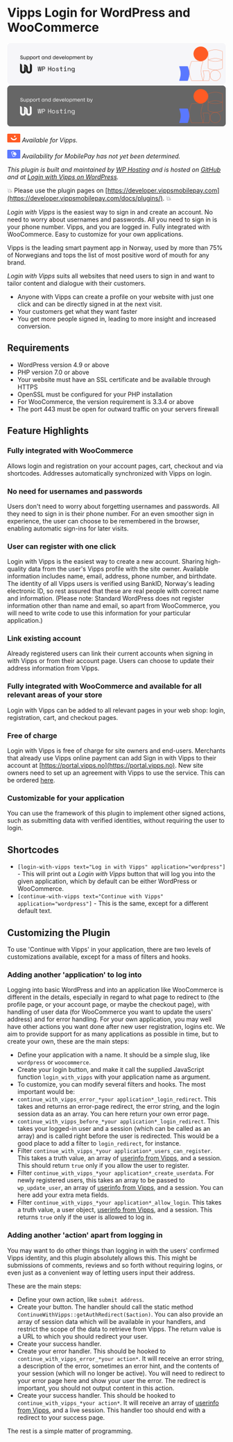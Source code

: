 <!-- START_METADATA
---
title: Vipps Login for WordPress and WooCommerce
sidebar_position: 1
pagination_next: null
pagination_prev: null
---
END_METADATA -->

# Vipps Login for WordPress and WooCommerce

![Support and development by WP Hosting ](./docs/images/wphosting.svg#gh-light-mode-only)![Support and development by WP Hosting](./docs/images/wphosting_dark.svg#gh-dark-mode-only)

![Vipps](./docs/images/vipps.png) *Available for Vipps.*

![MobilePay](./docs/images/mp.png) *Availability for MobilePay has not yet been determined.*


*This plugin is built and maintained by [WP Hosting](https://www.wp-hosting.no/) and is hosted on [GitHub](https://github.com/vippsas/vipps-login-wordpress) and at [Login with Vipps on WordPress](https://wordpress.org/support/plugin/login-with-vipps/).*

<!-- START_COMMENT -->
💥 Please use the plugin pages on [https://developer.vippsmobilepay.com](https://developer.vippsmobilepay.com/docs/plugins/). 💥
<!-- END_COMMENT -->

*Login with Vipps* is the easiest way to sign in and create an account. No need to worry about usernames and passwords. All you need to sign in is your phone number. Vipps, and you are logged in. Fully integrated with WooCommerce. Easy to customize for your own applications.

Vipps is the leading smart payment app in Norway, used by more than 75% of Norwegians and tops the list of most positive word of mouth for any brand.

*Login with Vipps* suits all websites that need users to sign in and want to tailor content and dialogue with their customers.

* Anyone with Vipps can create a profile on your website with just one click and can be directly signed in at the next visit.
* Your customers get what they want faster
* You get more people signed in, leading to more insight and increased conversion.

## Requirements

* WordPress version 4.9 or above
* PHP version 7.0 or above
* Your website must have an SSL certificate and be available through HTTPS
* OpenSSL must be configured for your PHP installation
* For WooCommerce, the version requirement is 3.3.4 or above
* The port 443 must be open for outward traffic on your servers firewall

## Feature Highlights

### Fully integrated with WooCommerce

Allows login and registration on your account pages, cart, checkout and via shortcodes. Addresses automatically synchronized with Vipps on login.

### No need for usernames and passwords

Users don't need to worry about forgetting usernames and passwords. All they need to sign in is their phone number. For an even smoother sign in experience, the user can choose to be remembered in the browser, enabling automatic sign-ins for later visits.

### User can register with one click

Login with Vipps is the easiest way to create a new account. Sharing high-quality data from the user's Vipps profile with the site owner. Available information includes name, email, address, phone number, and birthdate. The identity of all Vipps users is verified using BankID, Norway's leading electronic ID, so rest assured that these are real people with correct name and information.  (Please note: Standard WordPress does not register information other than name and email, so apart from WooCommerce, you will need to write code to use this information for your particular application.)

### Link existing account

Already registered users can link their current accounts when signing in with Vipps or from their account page. Users can choose to update their address information from Vipps.

### Fully integrated with WooCommerce and available for all relevant areas of your store

Login with Vipps can be added to all relevant pages in your web shop: login, registration, cart, and checkout pages.

### Free of charge

Login with Vipps is free of charge for site owners and end-users. Merchants that already use Vipps online payment can add Sign in with Vipps to their account at [https://portal.vipps.no](https://portal.vipps.no). New site owners need to set up an agreement with Vipps to use the service. This can be ordered [here](https://portal.vipps.no/login).

### Customizable for your application

You can use the framework of this plugin to implement other signed actions, such as submitting data with verified identities, without requiring the user to login.

## Shortcodes

* `[login-with-vipps text="Log in with Vipps" application="wordpress"]` - This will print out a *Login with Vipps* button that will log you into the given application, which by default can be either WordPress or WooCommerce.
* `[continue-with-vipps text="Continue with Vipps" application="wordpress"]` - This is the same, except for a different default text.

## Customizing the Plugin

To use 'Continue with Vipps' in your application, there are two levels of customizations available, except for a mass of filters and hooks.

### Adding another 'application' to log into

Logging into basic WordPress and into an application like WooCommerce is different in the details, especially in regard to what page to redirect to (the profile page, or your account page, or maybe the checkout page), with handling of user data (for WooCommerce you want to update the users' address) and for error handling.  For your own application, you may well have other actions you want done after new user registration, logins etc. We aim to provide support for as many applications as possible in time, but to create your own, these are the main steps:

* Define your application with a name. It should be a simple slug, like `wordpress` or `woocommerce`.
* Create your login button, and make it call the supplied JavaScript function `login_with_vipps` with your application name as argument.
* To customize, you can modify several filters and hooks. The most important would be:
* `continue_with_vipps_error_*your application*_login_redirect`. This takes and returns an error-page redirect, the error string, and the login session data as an array. You can here return your own error page.
* `continue_with_vipps_before_*your application*_login_redirect`. This takes your logged-in user and a session (which can be called as an array) and is called right before the user is redirected. This would be a good place to add a filter to `login_redirect`, for instance.
* Filter `continue_with_vipps_*your application*_users_can_register`. This takes a truth value, an array of [userinfo from Vipps](https://developer.vippsmobilepay.com/api/userinfo/), and a session. This should return `true` only if you allow the user to register.
* Filter `continue_with_vipps_*your application*_create_userdata`. For newly registered users, this takes an array to be passed to `wp_update_user`, an array of [userinfo from Vipps](https://developer.vippsmobilepay.com/api/userinfo/), and a session. You can here add your extra meta fields.
* Filter `continue_with_vipps_*your application*_allow_login`. This takes a truth value, a user object, [userinfo from Vipps](https://developer.vippsmobilepay.com/api/userinfo/), and a session. This returns `true` only if the user is allowed to log in.

### Adding another 'action' apart from logging in

You may want to do other things than logging in with the users' confirmed Vipps identity, and this plugin absolutely allows this. This might be submissions of comments, reviews and so forth without requiring logins, or even just as a convenient way of letting users input their address.

These are the main steps:

* Define your own action, like `submit address`.
* Create your button. The handler should call the static method `ContinueWithVipps::getAuthRedirect($action)`. You can also provide an array of session data which will be available in your handlers, and restrict the scope of the data to retrieve from Vipps. The return value is a URL to which you should redirect your user.
* Create your success handler.
* Create your error handler. This should be hooked to `continue_with_vipps_error_*your action*`. It will receive an error string, a description of the error, sometimes an error hint, and the contents of your session (which will no longer be active). You will need to redirect to your error page here and show your user the error. The redirect is important, you should not output content in this action.
* Create your success handler. This should be hooked to `continue_with_vipps_*your action*`. It will receive an array of [userinfo from Vipps](https://developer.vippsmobilepay.com/api/userinfo/), and a live session. This handler too should end with a redirect to your success page.

The rest is a simple matter of programming.
